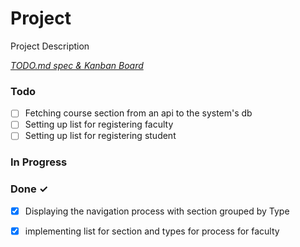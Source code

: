 # Project

Project Description

<em>[TODO.md spec & Kanban Board](https://bit.ly/3fCwKfM)</em>

### Todo

- [ ] Fetching course section from an api to the system's db  
- [ ] Setting up list for registering faculty  
- [ ] Setting up list for registering student  

### In Progress


### Done ✓

- [x] Displaying the navigation process with section grouped by Type  
- [x] implementing list for section and types for process for faculty  

